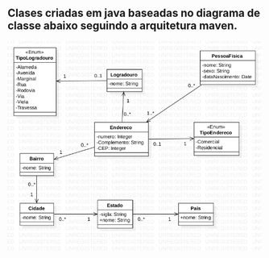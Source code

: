 ## Clases criadas em java baseadas no diagrama de classe abaixo seguindo a arquitetura maven.

![](../src/DiagramaDeClasse-Endereco.png) 
